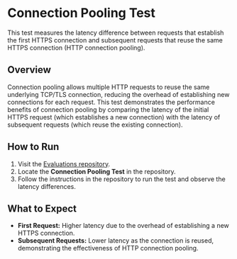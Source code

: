 # Connection Pooling Test

This test measures the latency difference between requests that establish the first HTTPS connection and subsequent requests that reuse the same HTTPS connection (HTTP connection pooling).

## Overview

Connection pooling allows multiple HTTP requests to reuse the same underlying TCP/TLS connection, reducing the overhead of establishing new connections for each request. This test demonstrates the performance benefits of connection pooling by comparing the latency of the initial HTTPS request (which establishes a new connection) with the latency of subsequent requests (which reuse the existing connection).

## How to Run

1. Visit the [Evaluations repository](https://github.sambanovasystems.com/perf/evaluations/tree/main).
2. Locate the **Connection Pooling Test** in the repository.
3. Follow the instructions in the repository to run the test and observe the latency differences.

## What to Expect

- **First Request:** Higher latency due to the overhead of establishing a new HTTPS connection.
- **Subsequent Requests:** Lower latency as the connection is reused, demonstrating the effectiveness of HTTP connection pooling.